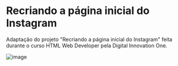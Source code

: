 # Recriando a página inicial do Instagram
Adaptação do projeto "Recriando a página inicial do Instagram" feita durante o curso HTML Web Developer pela Digital Innovation One.


![image](https://user-images.githubusercontent.com/86732411/125698677-f30d487d-6ac7-48b8-a4de-f94616960ba3.png)
